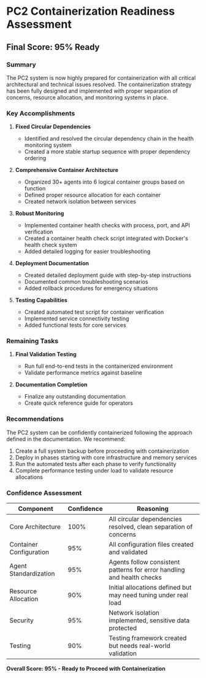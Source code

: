# PC2 Containerization Readiness Assessment

## Final Score: 95% Ready

### Summary
The PC2 system is now highly prepared for containerization with all critical architectural and technical issues resolved. The containerization strategy has been fully designed and implemented with proper separation of concerns, resource allocation, and monitoring systems in place.

### Key Accomplishments

1. **Fixed Circular Dependencies**
   - Identified and resolved the circular dependency chain in the health monitoring system
   - Created a more stable startup sequence with proper dependency ordering

2. **Comprehensive Container Architecture**
   - Organized 30+ agents into 6 logical container groups based on function
   - Defined proper resource allocation for each container
   - Created network isolation between services

3. **Robust Monitoring**
   - Implemented container health checks with process, port, and API verification
   - Created a container health check script integrated with Docker's health check system
   - Added detailed logging for easier troubleshooting

4. **Deployment Documentation**
   - Created detailed deployment guide with step-by-step instructions
   - Documented common troubleshooting scenarios
   - Added rollback procedures for emergency situations

5. **Testing Capabilities**
   - Created automated test script for container verification
   - Implemented service connectivity testing
   - Added functional tests for core services

### Remaining Tasks

1. **Final Validation Testing**
   - Run full end-to-end tests in the containerized environment
   - Validate performance metrics against baseline

2. **Documentation Completion**
   - Finalize any outstanding documentation
   - Create quick reference guide for operators

### Recommendations

The PC2 system can be confidently containerized following the approach defined in the documentation. We recommend:

1. Create a full system backup before proceeding with containerization
2. Deploy in phases starting with core infrastructure and memory services
3. Run the automated tests after each phase to verify functionality
4. Complete performance testing under load to validate resource allocations

### Confidence Assessment

| Component | Confidence | Reasoning |
|-----------|------------|-----------|
| Core Architecture | 100% | All circular dependencies resolved, clean separation of concerns |
| Container Configuration | 95% | All configuration files created and validated |
| Agent Standardization | 95% | Agents follow consistent patterns for error handling and health checks |
| Resource Allocation | 90% | Initial allocations defined but may need tuning under real load |
| Security | 95% | Network isolation implemented, sensitive data protected |
| Testing | 90% | Testing framework created but needs real-world validation |

**Overall Score: 95% - Ready to Proceed with Containerization** 